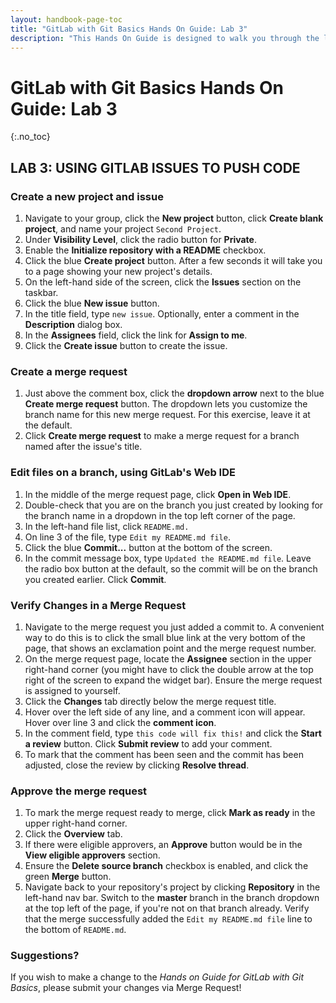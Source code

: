 ```yaml
---
layout: handbook-page-toc
title: "GitLab with Git Basics Hands On Guide: Lab 3"
description: "This Hands On Guide is designed to walk you through the lab exercises used in the *GitLab with Git Basics* course."
---
```

# GitLab with Git Basics Hands On Guide: Lab 3
{:.no_toc}

## LAB 3: USING GITLAB ISSUES TO PUSH CODE

### Create a new project and issue
1. Navigate to your group, click the **New project** button, click **Create blank project**, and name your project `Second Project`.
1. Under **Visibility Level**, click the radio button for **Private**.
1. Enable the **Initialize repository with a README** checkbox.
1. Click the blue **Create project** button. After a few seconds it will take you to a page showing your new project's details.
1. On the left-hand side of the screen, click the **Issues** section on the taskbar.
1. Click the blue **New issue** button.
1. In the title field, type `new issue`.  Optionally, enter a comment in the **Description** dialog box.
1. In the **Assignees** field, click the link for **Assign to me**.
1. Click the **Create issue** button to create the issue.

### Create a merge request
1. Just above the comment box, click the **dropdown arrow** next to the blue **Create merge request** button. The dropdown lets you customize the branch name for this new merge request. For this exercise, leave it at the default.
1. Click **Create merge request** to make a merge request for a branch named after the issue's title.

### Edit files on a branch, using GitLab's Web IDE
1. In the middle of the merge request page, click **Open in Web IDE**.
1. Double-check that you are on the branch you just created by looking for the branch name in a dropdown in the top left corner of the page.
1. In the left-hand file list, click `README.md.`
1. On line 3 of the file, type `Edit my README.md file`.
1. Click the blue **Commit...** button at the bottom of the screen.
1. In the commit message box, type `Updated the README.md file`. Leave the radio box button at the default, so the commit will be on the branch you created earlier. Click **Commit**.

### Verify Changes in a Merge Request
1. Navigate to the merge request you just added a commit to. A convenient way to do this is to click the small blue link at the very bottom of the page, that shows an exclamation point and the merge request number.
2. On the merge request page, locate the **Assignee** section in the upper right-hand corner (you might have to click the double arrow at the top right of the screen to expand the widget bar). Ensure the merge request is assigned to yourself.
3. Click the **Changes** tab directly below the merge request title.
4. Hover over the left side of any line, and a comment icon will appear. Hover over line 3 and click the **comment icon**.
5. In the comment field, type `this code will fix this!` and click the **Start a review** button. Click **Submit review** to add your comment.
6. To mark that the comment has been seen and the commit has been adjusted, close the review by clicking **Resolve thread**.

### Approve the merge request
1. To mark the merge request ready to merge, click **Mark as ready** in the upper right-hand corner.
1. Click the **Overview** tab.
1. If there were eligible approvers, an **Approve** button would be in the **View eligible approvers** section.
1. Ensure the **Delete source branch** checkbox is enabled, and click the green **Merge** button.
1. Navigate back to your repository's project by clicking **Repository** in the left-hand nav bar. Switch to the **master** branch in the branch dropdown at the top left of the page, if you're not on that branch already. Verify that the merge successfully added the `Edit my README.md file` line to the bottom of `README.md`. 

### Suggestions?

If you wish to make a change to the *Hands on Guide for GitLab with Git Basics*, please submit your changes via Merge Request!
